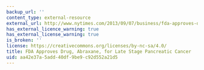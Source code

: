 ```yaml
---
backup_url: ''
content_type: external-resource
external_url: http://www.nytimes.com/2013/09/07/business/fda-approves-drug-for-late-stage-pancreatic-cancer.html?_r=0
has_external_licence_warning: true
has_external_license_warning: true
is_broken: ''
license: https://creativecommons.org/licenses/by-nc-sa/4.0/
title: FDA Approves Drug, Abraxane, for Late Stage Pancreatic Cancer
uid: aa42e37a-5add-40df-9be9-c92d552a21d5
---
```

